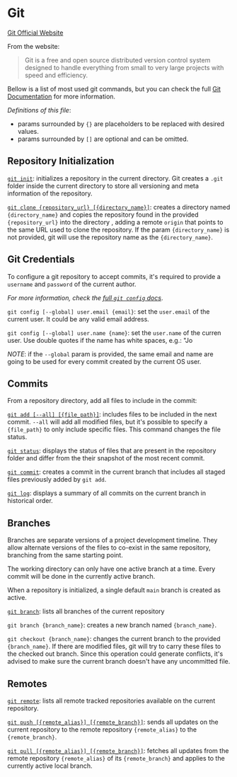 # Git
[Git Official Website](https://git-scm.com/)

From the website: 
> Git is a free and open source distributed version control system designed to handle everything from small to very large projects with speed and efficiency.

Bellow is a list of most used git commands, but you can check the full [Git Documentation](https://git-scm.com/doc) for more information.

_Definitions of this file_: 
- params surrounded by `{}` are placeholders to be replaced with desired values.
- params surrounded by `[]` are optional and can be omitted.

## Repository Initialization

[`git init`](https://git-scm.com/docs/git-init): initializes a repository in the current directory. Git creates a `.git` folder inside the current directory to store all versioning and meta information of the repository.

[`git clone {repository_url} [{directory_name}]`](https://git-scm.com/docs/git-clone): creates a directory named `{directory_name}` and copies the repository found in the provided `{repository_url}` into the directory , adding a remote `origin` that points to the same URL used to clone the repository. If the param `{directory_name}` is not provided, git will use the repository name as the `{directory_name}`.

## Git Credentials

To configure a git repository to accept commits, it's required to provide a `username` and `password` of the current author. 

_For more information, check the [full `git config` docs](https://git-scm.com/docs/git-config)_.

`git config [--global] user.email {email}`: set the `user.email` of the current user. It could be any valid email address.

`git config [--global] user.name {name}`: set the `user.name` of the curren user. Use double quotes if the name has white spaces, e.g.: "Jo

_NOTE_: if the `--global` param is provided, the same email and name are going to be used for every commit created by the current OS user.

## Commits

From a repository directory, add all files to include in the commit:

[`git add [--all] [{file_path}]`](https://git-scm.com/docs/git-add): includes files to be included in the next commit. `--all` will add all modified files, but it's possible to specify a `{file_path}` to only include specific files. This command changes the file status.

[`git status`](https://git-scm.com/docs/git-status): displays the status of files that are present in the repository folder and differ from the their snapshot of the most recent commit.

[`git commit`](https://git-scm.com/docs/git-commit): creates a commit in the current branch that includes all staged files previously added by `git add`.

[`git log`](https://git-scm.com/docs/git-log): displays a summary of all commits on the current branch in historical order.

## Branches

Branches are separate versions of a project development timeline. They allow alternate versions of the files to co-exist in the same repository, branching from the same starting point. 

The working directory can only have one active branch at a time. Every commit will be done in the currently active branch.

When a repository is initialized, a single default `main` branch is created as active. 

[`git branch`](https://git-scm.com/docs/git-branch): lists all branches of the current repository

`git branch {branch_name}`: creates a new branch named `{branch_name}`.

`git checkout {branch_name}`: changes the current branch to the provided `{branch_name}`. If there are modified files, git will try to carry these files to the checked out branch. Since this operation could generate conflicts, it's advised to make sure the current branch doesn't have any uncommitted file.

## Remotes

[`git remote`](https://git-scm.com/docs/git-remote): lists all remote tracked repositories available on the current repository.

[`git push [{remote_alias}] [{remote_branch}]`](https://git-scm.com/docs/git-push): sends all updates on the current repository to the remote repository `{remote_alias}` to the `{remote_branch}`.

[`git pull [{remote_alias}] [{remote_branch}]`](https://git-scm.com/docs/git-pull): fetches all updates from the remote repository `{remote_alias}` of its `{remote_branch}` and applies to the currently active local branch.
